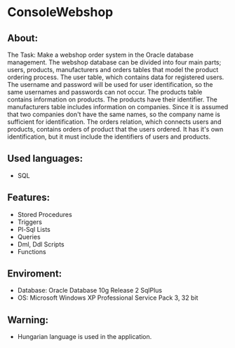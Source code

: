 # ConsoleWebshop


About:
------
The Task:
	Make a webshop order system in the Oracle database management.
		The webshop database can be divided into four main parts; users, products, manufacturers and orders tables that model
		the product ordering process.
		The user table, which contains data for registered users.
		The username and password will be used for user identification, so the same usernames and passwords can not occur.
		The products table contains information on products. The products have their identifier.
		The manufacturers table includes information on companies. Since it is assumed that two companies don't have the same names,
		so the company name is sufficient for identification.
		The orders relation, which connects users and products, contains orders of product that the users ordered.
		It has it's own identification, but it must include the identifiers of users and products.


Used languages:
---------------
- SQL


Features:
---------
- Stored Procedures
- Triggers
- Pl-Sql Lists
- Queries
- Dml, Ddl Scripts
- Functions


Enviroment:
-----------
- Database: Oracle Database 10g Release 2 SqlPlus
- OS: Microsoft Windows XP Professional Service Pack 3, 32 bit


Warning:
--------
- Hungarian language is used in the application.

